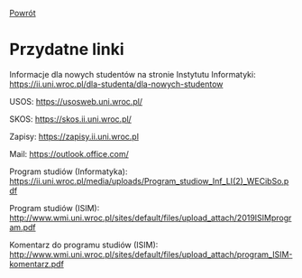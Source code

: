 [Powrót](README.md)

# Przydatne linki

Informacje dla nowych studentów na stronie Instytutu Informatyki:
https://ii.uni.wroc.pl/dla-studenta/dla-nowych-studentow

USOS: https://usosweb.uni.wroc.pl/

SKOS: https://skos.ii.uni.wroc.pl/

Zapisy: https://zapisy.ii.uni.wroc.pl

Mail: https://outlook.office.com/

Program studiów (Informatyka): https://ii.uni.wroc.pl/media/uploads/Program_studiow_Inf_LI(2)_WECibSo.pdf

Program studiów (ISIM): http://www.wmi.uni.wroc.pl/sites/default/files/upload_attach/2019ISIMprogram.pdf

Komentarz do programu studiów (ISIM): http://www.wmi.uni.wroc.pl/sites/default/files/upload_attach/program_ISIM-komentarz.pdf

